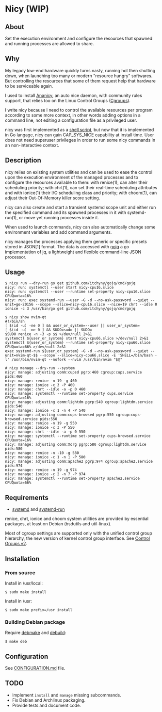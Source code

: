 # Nicy (WIP)
## About
Set the execution environment and configure the resources that spawned and running processes are allowed to share.

## Why
My legacy low-end hardware quickly turns nasty, running hot then shutting down, when launching too many or modern "resource hungry" softwares. But controlling the resources that some of them request help that hardware to be serviceable again.

I used to install [Ananicy](https://github.com/Nefelim4ag/Ananicy), an auto nice daemon, with community rules support, that relies too on the Linux Control Groups ([Cgroups](https://en.wikipedia.org/wiki/Cgroups)).

I write nicy because I need to control the available resources per program according to some more context, in other words adding options in a command line, not editing a configuration file as a privileged user.

nicy was first implemented as a [shell script](https://github.com/canalguada/nicy/tree/sh#start-of-content), but now that it is implemented in Go langage, nicy can gain CAP_SYS_NICE capability at install time. User does not need superuser privileges in order to run some nicy commands in an non-interactive context.

## Description
nicy relies on existing system utilities and can be used to ease the control upon the execution environment of the managed processes and to configure the resources available to them: with renice(1), can alter their scheduling priority; with chrt(1), can set their real-time scheduling attributes and with ionice(1) their I/O scheduling class and priority; with choom(1), can adjust their Out-Of-Memory killer score setting.

nicy can also create and start a transient systemd scope unit and either run the specified command and its spawned processes in it with systemd-run(1), or move yet running processes inside it.

When used to launch commands, nicy can also automatically change some environment variables and add command arguments.

nicy manages the processes applying them generic or specific presets stored in JSON[1] format. The data is accessed with [gojq](https://github.com/itchyny/gojq) a go implementation of [jq](https://stedolan.github.io/jq/), a lightweight and flexible command-line JSON processor.

## Usage
```
$ nicy run --dry-run go get github.com/itchyny/gojq/cmd/gojq
nicy: run: systemctl --user start nicy-cpu16.slice
nicy: run: systemctl --user --runtime set-property nicy-cpu16.slice CPUQuota=16%
nicy: run: exec systemd-run --user -G -d --no-ask-password --quiet --unit=go-20156 --scope --slice=nicy-cpu16.slice --nice=19 chrt --idle 0 ionice -c 3 /usr/bin/go get github.com/itchyny/gojq/cmd/gojq
```
```
$ nicy show nvim-qt
#!/bin/sh
[ $(id -u) -ne 0 ] && user_or_system=--user || user_or_system=
[ $(id -u) -ne 0 ] && SUDO=sudo || SUDO=
$SUDO renice -n -3 -p $$ >/dev/null 2>&1
systemctl ${user_or_system} start nicy-cpu66.slice >/dev/null 2>&1
systemctl ${user_or_system} --runtime set-property nicy-cpu66.slice CPUQuota=66% >/dev/null 2>&1
exec systemd-run ${user_or_system} -G -d --no-ask-password --quiet --unit=nvim-qt-$$ --scope --slice=nicy-cpu66.slice -E 'SHELL=/bin/bash -l' /usr/bin/nvim-qt --nofork --nvim /usr/bin/nvim "$@"
```
```
# nicy manage --dry-run --system
nicy: manage: adjusting comm:cupsd pgrp:460 cgroup:cups.service pids:460
nicy: manage: renice -n 19 -g 460
nicy: manage: ionice -c 3 -P 460
nicy: manage: chrt --idle -a -p 0 460
nicy: manage: systemctl --runtime set-property cups.service CPUQuota=16%
nicy: manage: adjusting comm:lightdm pgrp:540 cgroup:lightdm.service pids:540
nicy: manage: ionice -c 1 -n 4 -P 540
nicy: manage: adjusting comm:cups-browsed pgrp:550 cgroup:cups-browsed.service pids:550
nicy: manage: renice -n 19 -g 550
nicy: manage: ionice -c 3 -P 550
nicy: manage: chrt --idle -a -p 0 550
nicy: manage: systemctl --runtime set-property cups-browsed.service CPUQuota=16%
nicy: manage: adjusting comm:Xorg pgrp:580 cgroup:lightdm.service pids:580
nicy: manage: renice -n -10 -g 580
nicy: manage: ionice -c 1 -n 1 -P 580
nicy: manage: adjusting comm:apache2 pgrp:974 cgroup:apache2.service pids:974
nicy: manage: renice -n 19 -g 974
nicy: manage: ionice -c 2 -n 7 -P 974
nicy: manage: systemctl --runtime set-property apache2.service CPUQuota=66%
```

## Requirements
* [systemd](https://systemd.io/) and [systemd-run](https://www.freedesktop.org/software/systemd/man/systemd-run.html)

renice, chrt, ionice and choom system utilities are provided by essential packages, at least on Debian (bsdutils and util-linux).

Most of cgroup settings are supported only with the unified control group hierarchy, the new version of kernel control group interface. See [Control Groups v2](https://www.kernel.org/doc/html/latest/admin-guide/cgroup-v2.html).

## Installation
### From source
Install in /usr/local:
```
$ sudo make install
```
Install in /usr:
```
$ sudo make prefix=/usr install
```
### Building Debian package
Require [debmake](https://manpages.debian.org/buster/debmake/debmake.1.en.html) and [debuild](https://manpages.debian.org/buster-backports/devscripts/debuild.1.fr.html):
```
$ make deb
```

## Configuration
See [CONFIGURATION.md](https://github.com/canalguada/nicy/blob/master/CONFIGURATION.md) file.

## TODO
* Implement `install` and `manage` missing subcommands.
* Fix Debian and Archlinux packaging.
* Provide tests and document code.

